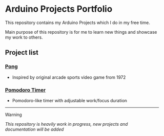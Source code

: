 # Arduino Projects Portfolio

This repository contains my Arduino Projects which I do in my free time. 

Main purpose of this repository is for me to learn new things and showcase my work to others.

## Project list

### [Pong](/pong/)

- Inspired by original arcade sports video game from 1972

### [Pomodoro Timer](/pomodoro-timer/)

- Pomodoro-like timer with adjustable work/focus duration

---

> [!WARNING]
> *This repository is heavily work in progress, new projects and documentation will be added*
